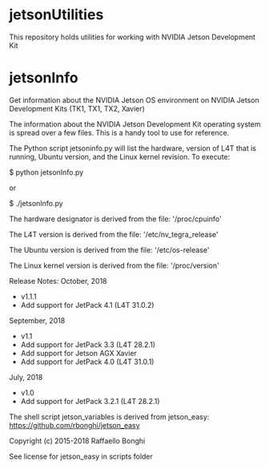 # jetsonUtilities
This repository holds utilities for working with NVIDIA Jetson Development Kit

# jetsonInfo
Get information about the NVIDIA Jetson OS environment on NVIDIA Jetson Development Kits (TK1, TX1, TX2, Xavier)

The information about the NVIDIA Jetson Development Kit operating system is spread over a few files. This is a handy tool to use for reference.

The Python script jetsoninfo.py will list the hardware, version of L4T that is running, Ubuntu version, and the Linux kernel revision. To execute:

$ python jetsonInfo.py

or

$ ./jetsonInfo.py

The hardware designator is derived from the file: '/proc/cpuinfo'

The L4T version is derived from the file: '/etc/nv_tegra_release'

The Ubuntu version is derived from the file: '/etc/os-release'

The Linux kernel version is derived from the file: '/proc/version'

Release Notes:
October, 2018
* v1.1.1
* Add support for JetPack 4.1 (L4T 31.0.2)

September, 2018
* v1.1
* Add support for JetPack 3.3 (L4T 28.2.1)
* Add support for Jetson AGX Xavier
* Add support for JetPack 4.0 (L4T 31.0.1)

July, 2018
* v1.0
* Add support for JetPack 3.2.1 (L4T 28.2.1)

The shell script jetson_variables is derived from jetson_easy: https://github.com/rbonghi/jetson_easy

Copyright (c) 2015-2018 Raffaello Bonghi

See license for jetson_easy in scripts folder

